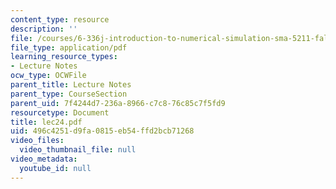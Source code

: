 ```yaml
---
content_type: resource
description: ''
file: /courses/6-336j-introduction-to-numerical-simulation-sma-5211-fall-2003/496c4251d9fa0815eb54ffd2bcb71268_lec24.pdf
file_type: application/pdf
learning_resource_types:
- Lecture Notes
ocw_type: OCWFile
parent_title: Lecture Notes
parent_type: CourseSection
parent_uid: 7f4244d7-236a-8966-c7c8-76c85c7f5fd9
resourcetype: Document
title: lec24.pdf
uid: 496c4251-d9fa-0815-eb54-ffd2bcb71268
video_files:
  video_thumbnail_file: null
video_metadata:
  youtube_id: null
---
```

